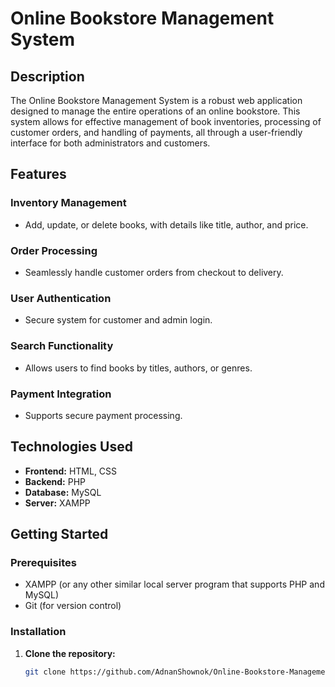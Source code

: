 # Online Bookstore Management System

## Description
The Online Bookstore Management System is a robust web application designed to manage the entire operations of an online bookstore. This system allows for effective management of book inventories, processing of customer orders, and handling of payments, all through a user-friendly interface for both administrators and customers.

## Features

### Inventory Management
- Add, update, or delete books, with details like title, author, and price.

### Order Processing
- Seamlessly handle customer orders from checkout to delivery.

### User Authentication
- Secure system for customer and admin login.

### Search Functionality
- Allows users to find books by titles, authors, or genres.

### Payment Integration
- Supports secure payment processing.

## Technologies Used
- **Frontend:** HTML, CSS
- **Backend:** PHP
- **Database:** MySQL
- **Server:** XAMPP

## Getting Started

### Prerequisites
- XAMPP (or any other similar local server program that supports PHP and MySQL)
- Git (for version control)

### Installation
1. **Clone the repository:**
   ```bash
   git clone https://github.com/AdnanShownok/Online-Bookstore-Management-System.git
